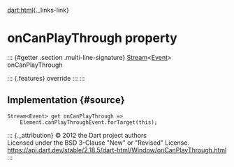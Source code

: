 [dart:html](../../dart-html/dart-html-library){._links-link}

onCanPlayThrough property
=========================

::: {#getter .section .multi-line-signature}
[Stream](../../dart-async/stream-class)\<[Event](../event-class)\>
onCanPlayThrough

::: {.features}
override
:::
:::

Implementation {#source}
--------------

``` {.language-dart data-language="dart"}
Stream<Event> get onCanPlayThrough =>
    Element.canPlayThroughEvent.forTarget(this);
```

::: {._attribution}
© 2012 the Dart project authors\
Licensed under the BSD 3-Clause \"New\" or \"Revised\" License.\
<https://api.dart.dev/stable/2.18.5/dart-html/Window/onCanPlayThrough.html>
:::
